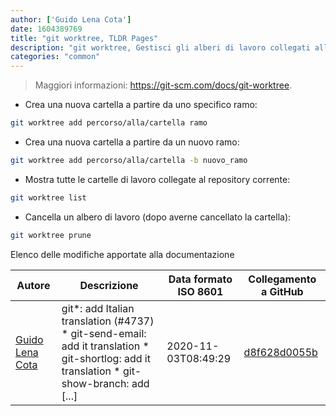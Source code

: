 ```yaml
---
author: ['Guido Lena Cota']
date: 1604389769
title: "git worktree, TLDR Pages"
description: "git worktree, Gestisci gli alberi di lavoro collegati allo stesso repository."
categories: "common"
---
```

> Maggiori informazioni: <https://git-scm.com/docs/git-worktree>.

- Crea una nuova cartella a partire da uno specifico ramo:

```bash
git worktree add percorso/alla/cartella ramo
```

- Crea una nuova cartella a partire da un nuovo ramo:

```bash
git worktree add percorso/alla/cartella -b nuovo_ramo
```

- Mostra tutte le cartelle di lavoro collegate al repository corrente:

```bash
git worktree list
```

- Cancella un albero di lavoro (dopo averne cancellato la cartella):

```bash
git worktree prune
```
Elenco delle modifiche apportate alla documentazione


Autore | Descrizione | Data formato ISO 8601 | Collegamento a GitHub
------|-----|-----|-----
[Guido Lena Cota](mailto:guido.lenacota@gmail.com) | git*: add Italian translation (#4737) * git-send-email: add it translation * git-shortlog: add it translation * git-show-branch: add [...] | 2020-11-03T08:49:29 | [d8f628d0055b](https://github.com/tldr-pages/tldr/commit/d8f628d0055bff98d5d64a811ea6349dfe245116)

